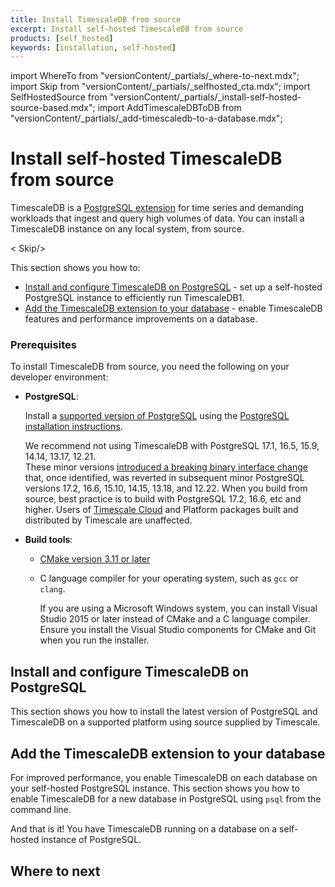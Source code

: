 ```yaml
---
title: Install TimescaleDB from source
excerpt: Install self-hosted TimescaleDB from source
products: [self_hosted]
keywords: [installation, self-hosted]
---
```


import WhereTo from "versionContent/_partials/_where-to-next.mdx";
import Skip from "versionContent/_partials/_selfhosted_cta.mdx";
import SelfHostedSource from "versionContent/_partials/_install-self-hosted-source-based.mdx";
import AddTimescaleDBToDB from "versionContent/_partials/_add-timescaledb-to-a-database.mdx";

# Install self-hosted TimescaleDB from source

TimescaleDB is a [PostgreSQL extension](https://www.postgresql.org/docs/current/external-extensions.html) for
time series and demanding workloads that ingest and query high volumes of data. You can install a TimescaleDB
instance on any local system, from source.

< Skip/>

This section shows you how to:

* [Install and configure TimescaleDB on PostgreSQL](#install-and-configure-timescaledb-on-postgresql) - set up
  a self-hosted PostgreSQL instance to efficiently run TimescaleDB1.
* [Add the TimescaleDB extension to your database](#add-the-timescaledb-extension-to-your-database) - enable TimescaleDB features and
  performance improvements on a database.

### Prerequisites

To install TimescaleDB from source, you need the following on your developer environment:

* **PostgreSQL**: 

   Install a [supported version of PostgreSQL][compatibility-matrix] using the [PostgreSQL installation instructions][postgres-download]. 

    We recommend not using TimescaleDB with PostgreSQL 17.1, 16.5, 15.9, 14.14, 13.17, 12.21.  
    These minor versions [introduced a breaking binary interface change][postgres-breaking-change] that,
    once identified, was reverted in subsequent minor PostgreSQL versions 17.2, 16.6, 15.10, 14.15, 13.18, and 12.22.
    When you build from source, best practice is to build with PostgreSQL 17.2, 16.6, etc and higher.
    Users of [Timescale Cloud](https://console.cloud.timescale.com/) and Platform packages built and
    distributed by Timescale are unaffected.


* **Build tools**:

  *   [CMake version 3.11 or later][cmake-download]
  *   C language compiler for your operating system, such as `gcc` or `clang`.

      If you are using a Microsoft Windows system, you can install Visual Studio 2015
      or later instead of CMake and a C language compiler. Ensure you install the
      Visual Studio components for CMake and Git when you run the installer.
    


## Install and configure TimescaleDB on PostgreSQL

This section shows you how to install the latest version of PostgreSQL and
TimescaleDB on a supported platform using source supplied by Timescale.

<SelfHostedSource />


## Add the TimescaleDB extension to your database

For improved performance, you enable TimescaleDB on each database on your self-hosted PostgreSQL instance.
This section shows you how to enable TimescaleDB for a new database in PostgreSQL using `psql` from the command line.

<AddTimescaleDBToDB />

And that is it! You have TimescaleDB running on a database on a self-hosted instance of PostgreSQL.

## Where to next

<WhereTo />

[install-psql]: /use-timescale/:currentVersion:/integrations/psql/
[config]: /self-hosted/:currentVersion:/configuration/
[postgres-download]: https://www.postgresql.org/download/
[cmake-download]: https://cmake.org/download/
[compatibility-matrix]: /self-hosted/:currentVersion:/upgrades/upgrade-pg/#plan-your-upgrade-path
[postgres-breaking-change]: https://www.postgresql.org/about/news/postgresql-172-166-1510-1415-1318-and-1222-released-2965/
